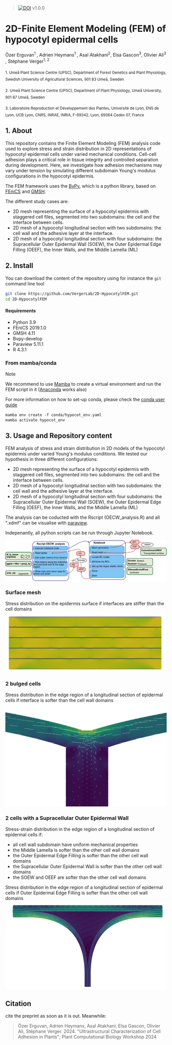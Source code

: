 > [![DOI](https://zenodo.org/badge/DOI/10.5281/zenodo.14872201.svg)](https://doi.org/10.5281/zenodo.14872201)  v1.0.0

# 2D-Finite Element Modeling (FEM) of hypocotyl epidermal cells

Özer Erguvan<sup>1 </sup>, Adrien Heymans<sup>1 </sup>, Asal Atakhani<sup>2</sup>, Elsa Gascon<sup>3</sup>, Olivier Ali<sup>3 </sup>, Stéphane Verger<sup>1, 2</sup>

<sub>1. Umeå Plant Science Centre (UPSC), Department of Forest Genetics and Plant Physiology, Swedish University of Agricultural Sciences, 901 83 Umeå, Sweden​</sub>

<sub>2. Umeå Plant Science Centre (UPSC), Department of Plant Physiology, Umeå University, 901 87 Umeå, Sweden​</sub>

<sub>3. Laboratoire Reproduction et Développement des Plantes, Université de Lyon, ENS de Lyon, UCB Lyon, CNRS, INRAE, INRIA, F-69342, Lyon, 69364 Cedex 07, France</sub> 

## 1. About

This repository contains the Finite Element Modeling (FEM) analysis code used to explore stress and strain distribution in 2D representations of hypocotyl epidermal cells under varied mechanical conditions. Cell-cell adhesion plays a critical role in tissue integrity and controlled separation during development. Here, we investigate how adhesion mechanisms may vary under tension by simulating different subdomain Young's modulus configurations in the hypocotyl epidermis.

The FEM framework uses the [BvPy](https://gitlab.inria.fr/mosaic/bvpy), which is a python library, based on [FEniCS](https://fenicsproject.org/) and [GMSH](https://gmsh.info/).

The different study cases are:

- 2D mesh representing the surface of a hypocotyl epidermis with staggered cell files, segmented into two subdomains: the cell and the interface between cells.
- 2D mesh of a hypocotyl longitudinal section with two subdomains: the cell wall and the adhesive layer at the interface.
- 2D mesh of a hypocotyl longitudinal section with four subdomains: the Supracellular Outer Epidermal Wall (SOEW), the Outer Epidermal Edge Filling (OEEF), the Inner Walls, and the Middle Lamella (ML)

## 2. Install

You can download the content of the repository using for instance the `git` command line tool

```bash
git clone https://github.com/VergerLab/2D-HypocotylFEM.git
cd 2D-HypocotylFEM
```

#### Requirements

- Python 3.9
- FEniCS 2019.1.0
- GMSH 4.11
- Bvpy-develop
- Paraview 5.11.1
- R 4.3.1

### From mamba/conda

>[!NOTE] 
> We recommend to use [Mamba](https://mamba.readthedocs.io/en/latest/installation/mamba-installation.html) to create a virtual environment and run the FEM script in it ([Anaconda](https://www.anaconda.com/download) works also)
>
> For more information on how to set-up conda, please check the [conda user guide](https://conda.io/projects/conda/en/latest/user-guide/install)

```{bash}
mamba env create -f conda/hypocot_env.yaml
mamba activate hypocot_env
```

## 3. Usage and Repository content

FEM analysis of stress and strain distribution in 2D models of the hypocotyl epidermis under varied Young's modulus conditions. We tested our hypothesis in three different configurations:

- 2D mesh representing the surface of a hypocotyl epidermis with staggered cell files, segmented into two subdomains: the cell and the interface between cells.
- 2D mesh of a hypocotyl longitudinal section with two subdomains: the cell wall and the adhesive layer at the interface.
- 2D mesh of a hypocotyl longitudinal section with four subdomains: the Supracellular Outer Epidermal Wall (SOEW), the Outer Epidermal Edge Filling (OEEF), the Inner Walls, and the Middle Lamella (ML)

The analysis can be coducted with the Rscript (OECW_analysis.R) and all ".xdmf" can be visualise with [paraview](https://www.paraview.org/).

Indepenantly, all python scripts can be run through Jupyter Notebook.

![Code workflow](./data/out/img/Workflow.png)

### Surface mesh

Stress distribution on the epidermis surface if interfaces are stiffer than the cell domains
![Stress distribution on the epidermis surface if interfaces are stiffer than the cell domains](./data/out/img/surface.png)

### 2 bulged cells

Stress distribution in the edge region of a longitudinal section of epidermal cells if interface is softer than the cell wall domains
![Stress distribution in the edge region of a longitudinal section of epidermal cells if interface is softer than the cell wall domains](./data/out/img/2buldgedcells.png)

### 2 cells with a Supracellular Outer Epidermal Wall

Stress-strain distribution in the edge region of a longitudinal section of epidermal cells if:

- all cell wall subdomain have uniform mechanical properties
- the Middle Lamella is softer than the other cell wall domains
- the Outer Epidermal Edge Filling is softer than the other cell wall domains
- the Supracellular Outer Epidermal Wall is softer than the other cell wall domains
- the SOEW and OEEF are softer than the other cell wall domains

Stress distribution in the edge region of a longitudinal section of epidermal cells if Outer Epidermal Edge Filling is softer than the other cell wall domains
![Stress distribution in the edge region of a longitudinal section of epidermal cells if Outer Epidermal Edge Filling is softer than the other cell wall domains](./data/out/img/oeef.png)

## Citation

cite the preprint as soon as it is out.
Meanwhile:

>  Özer Erguvan, Adrien Heymans, Asal Atakhani, Elsa Gascon, Olivier Ali, Stéphane Verger. 2024. "Ultrastructural Characterization of Cell Adhesion in Plants"; Plant Computational Biology Workshop 2024





